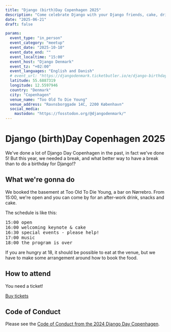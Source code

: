 ```yaml
---
title: "Django (birth)Day Copenhagen 2025"
description: "Come celebrate Django with your Django friends, cake, drinks and fun!"
date: "2025-06-21"
draft: false

params:
  event_type: "in_person"
  event_category: "meetup"
  event_date: "2025-10-10"
  event_date_end: ""
  event_localtime: "15:00"
  event_host: "Django Denmark"
  event_tz: "+02:00"
  event_languages: "English and Danish"
  # event_url: "https://djangodenmark.ticketbutler.io/e/django-birthday-copenhagen-2025"
  latitude: 55.6887319
  longitude: 12.5597946
  country: "Denmark"
  city: "Copenhagen"
  venue_name: "Too Old To Die Young"
  venue_address: "Ravnsborggade 14C, 2200 København"
  social_media:
    mastodon: "https://fosstodon.org/@djangodenmark/"
---
```


# Django (birth)Day Copenhagen 2025

We've done a lot of Django Day Copenhagen in the past, in fact we've done 5! But this year, we needed a break, and what better way to have a break than to do a birthday for Django!?

## What we're gonna do

We booked the basement at Too Old To Die Young, a bar on Nørrebro. From 15:00, we're open and you can come by for an after-work drink, snacks and cake.

The schedule is like this:

<pre>
15:00 open
16:00 welcoming keynote & cake
16:30 special events - please help!
17:00 music
18:00 the program is over
</pre>

If you are hungry at 18, it should be possible to eat at the venue, but we have to make some arrangement around how to book the food.

## How to attend

You need a ticket!

<a href="https://djangodenmark.ticketbutler.io/e/django-birthday-copenhagen-2025">Buy tickets</a>

## Code of Conduct

Please see the [Code of Conduct from the 2024 Django Day Copenhagen](https://2024.djangoday.dk/conduct/).
